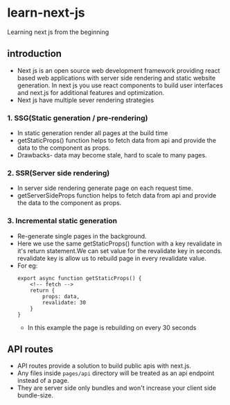 # learn-next-js

Learning next js from the beginning

## introduction

- Next js is an open source web development framework providing react based web applications with server side rendering and static website generation.
  In next js you use react components to build user interfaces and next.js for additional features and optimization.
- Next js have multiple sever rendering strategies

### 1. SSG(Static generation / pre-rendering)

- In static generation render all pages at the build time
- getStaticProps() function helps to fetch data from api and provide the data to the component as props.
- Drawbacks- data may become stale, hard to scale to many pages.

### 2. SSR(Server side rendering)

- In server side rendering generate page on each request time.
- getServerSideProps function helps to fetch data from api and provide the data to the component as props.

### 3. Incremental static generation

- Re-generate single pages in the background.
- Here we use the same getStaticProps() function with a key revalidate in it's return statement.We can set value for the revalidate key in seconds. revalidate key is allow us to rebuild page in every revalidate value.
- For eg:
  ```
  export async function getStaticProps() {
      <!-- fetch -->
      return {
          props: data,
          revalidate: 30
      }
  }
  ```
  - In this example the page is rebuilding on every 30 seconds

## API routes

- API routes provide a solution to build public apis with next.js.
- Any files inside `pages/api` directory will be treated as an api endpoint instead of a page.
- They are server side only bundles and won't increase your client side bundle-size.

